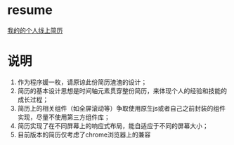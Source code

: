 # resume
[我的的个人线上简历](https://bobofangwei.github.io/resume/resume.htmlhttps://bobofangwei.github.io/resume/resume.html)

# 说明
1. 作为程序媛一枚，请原谅此份简历渣渣的设计；
2. 简历的基本设计思想是时间轴元素贯穿整份简历，来体现个人的经验和技能的成长过程；
3. 简历上的相关组件（如全屏滚动等）争取使用原生js或者自己之前封装的组件实现，尽量不使用第三方组件库；
4. 简历实现了在不同屏幕上的响应式布局，能自适应于不同的屏幕大小；
5. 目前版本的简历仅考虑了chrome浏览器上的兼容

